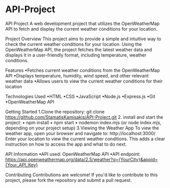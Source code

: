 ﻿# API-Project

API Project
A web development project that utilizes the OpenWeatherMap API to fetch and display the current weather conditions for your location.

Project Overview
This project aims to provide a simple and intuitive way to check the current weather conditions for your location. Using the OpenWeatherMap API, the project fetches the latest weather data and displays it in a user-friendly format, including temperature, weather conditions.

Features
•Fetches current weather conditions from the OpenWeatherMap API
•Displays temperature, humidity, wind speed, and other relevant weather data
•Allows users to view the current weather conditions for their location

Technologies Used
•HTML
•CSS
•JavaScript
•Node.js
•Express.js
•Git
•OpenWeatherMap API

Getting Started
1.Clone the repository: git clone https://github.com/StamatisKamisakis/API-Project.git
2. install and start the project:
    • npm install
    • npm start
    • nodemon index.mjs (or node index.mjs, depending on your project setup)
3.Viewing the Weather App
To view the weather app, open your browser and navigate to: http://localhost:3000/
Enter your location to view the current weather conditions.
This adds a clear instruction on how to access the app and what to do next.

API Information
•API used: OpenWeatherMap API
•API endpoint: https://api.openweathermap.org/data/2.5/weather?q={YourCity}&appid={Your_API_Key}

Contributing
Contributions are welcome! If you'd like to contribute to this project, please fork the repository and submit a pull request.
